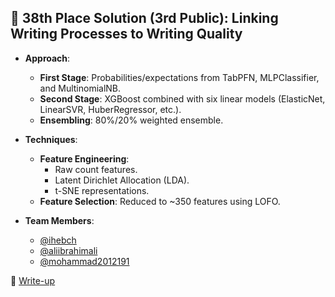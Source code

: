 ## 📝 **38th Place Solution (3rd Public): Linking Writing Processes to Writing Quality**

- **Approach**:
  - **First Stage**: Probabilities/expectations from TabPFN, MLPClassifier, and MultinomialNB.
  - **Second Stage**: XGBoost combined with six linear models (ElasticNet, LinearSVR, HuberRegressor, etc.).
  - **Ensembling**: 80%/20% weighted ensemble.

- **Techniques**:
  - **Feature Engineering**: 
    - Raw count features.
    - Latent Dirichlet Allocation (LDA).
    - t-SNE representations.
  - **Feature Selection**: Reduced to ~350 features using LOFO.

- **Team Members**:
  - [@ihebch](https://www.kaggle.com/ihebch)
  - [@aliibrahimali](https://www.kaggle.com/aliibrahimali)
  - [@mohammad2012191](https://www.kaggle.com/mohammad2012191)

🔗 [Write-up](https://www.kaggle.com/competitions/linking-writing-processes-to-writing-quality/discussion/466839)
